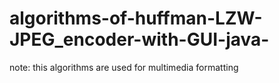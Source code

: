 # algorithms-of-huffman-LZW-JPEG_encoder-with-GUI-java-

note:
this algorithms are used for multimedia formatting
